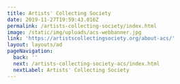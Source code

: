 ```yaml
---
title: Artists' Collecting Society
date: 2019-11-27T19:59:43.016Z
permalink: /artists-collecting-society/index.html
image: /static/img/uploads/acs-webbanner.jpg
link: 'https://artistscollectingsociety.org/about-acs/'
layout: layouts/ad
pageNavigation:
  back: ''
  next: /artists-collecting-society-acs/index.html
  nextLabel: Artists' Collecting Society
---
```


